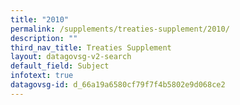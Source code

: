 ```yaml
---
title: "2010"
permalink: /supplements/treaties-supplement/2010/
description: ""
third_nav_title: Treaties Supplement
layout: datagovsg-v2-search
default_field: Subject
infotext: true
datagovsg-id: d_66a19a6580cf79f7f4b5802e9d068ce2
---
```

